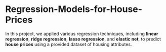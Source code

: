 # Regression-Models-for-House-Prices
In this project, we applied various regression techniques, including **linear regression**, **ridge regression**, **lasso regression**, and **elastic net**, to predict **house prices** using a provided dataset of housing attributes.
